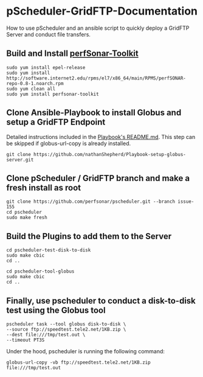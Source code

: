 # pScheduler-GridFTP-Documentation
How to use pScheduler and an ansible script to quickly deploy a GridFTP Server and conduct file transfers.

## Build and Install [perfSonar-Toolkit](https://github.com/perfsonar/pscheduler/wiki/Development-and-Test-System)
```
sudo yum install epel-release
sudo yum install http://software.internet2.edu/rpms/el7/x86_64/main/RPMS/perfSONAR-repo-0.8-1.noarch.rpm
sudo yum clean all
sudo yum install perfsonar-toolkit
```
## Clone Ansible-Playbook to install Globus and setup a GridFTP Endpoint
Detailed instructions included in the [Playbook's README.md](https://github.com/nathanShepherd/Playbook-setup-globus-server). This step can be skipped if globus-url-copy is already installed.
```
git clone https://github.com/nathanShepherd/Playbook-setup-globus-server.git
```

## Clone pScheduler / GridFTP branch and make a fresh install as root
```
git clone https://github.com/perfsonar/pscheduler.git --branch issue-155
cd pscheduler
sudo make fresh
```

## Build the Plugins to add them to the Server
```
cd pscheduler-test-disk-to-disk
sudo make cbic
cd ..

cd pscheduler-tool-globus
sudo make cbic
cd ..
```

## Finally, use pscheduler to conduct a disk-to-disk test using the Globus tool
```
pscheduler task --tool globus disk-to-disk \
--source ftp://speedtest.tele2.net/1KB.zip \
--dest file:///tmp/test.out \
--timeout PT3S
```
Under the hood, pscheduler is running the following command:
```
globus-url-copy -vb ftp://speedtest.tele2.net/1KB.zip file:///tmp/test.out
```


